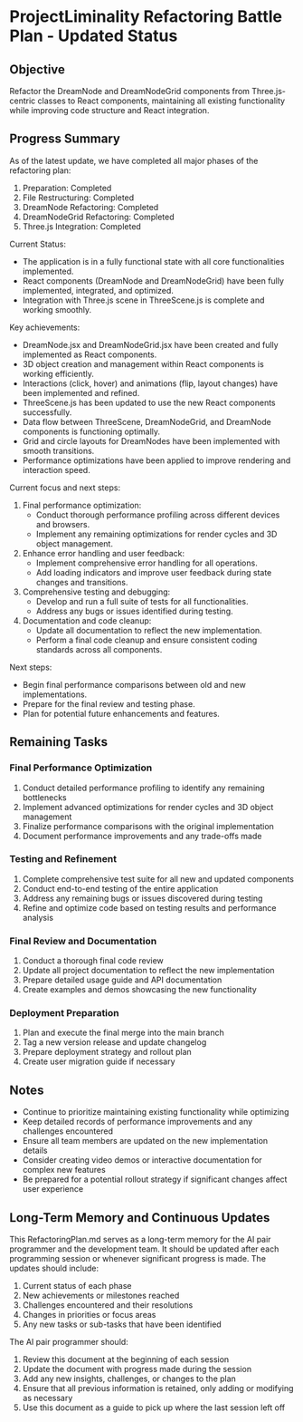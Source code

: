 # ProjectLiminality Refactoring Battle Plan - Updated Status

## Objective
Refactor the DreamNode and DreamNodeGrid components from Three.js-centric classes to React components, maintaining all existing functionality while improving code structure and React integration.

## Progress Summary
As of the latest update, we have completed all major phases of the refactoring plan:
1. Preparation: Completed
2. File Restructuring: Completed
3. DreamNode Refactoring: Completed
4. DreamNodeGrid Refactoring: Completed
5. Three.js Integration: Completed

Current Status:
- The application is in a fully functional state with all core functionalities implemented.
- React components (DreamNode and DreamNodeGrid) have been fully implemented, integrated, and optimized.
- Integration with Three.js scene in ThreeScene.js is complete and working smoothly.

Key achievements:
- DreamNode.jsx and DreamNodeGrid.jsx have been created and fully implemented as React components.
- 3D object creation and management within React components is working efficiently.
- Interactions (click, hover) and animations (flip, layout changes) have been implemented and refined.
- ThreeScene.js has been updated to use the new React components successfully.
- Data flow between ThreeScene, DreamNodeGrid, and DreamNode components is functioning optimally.
- Grid and circle layouts for DreamNodes have been implemented with smooth transitions.
- Performance optimizations have been applied to improve rendering and interaction speed.

Current focus and next steps:
1. Final performance optimization:
   - Conduct thorough performance profiling across different devices and browsers.
   - Implement any remaining optimizations for render cycles and 3D object management.
2. Enhance error handling and user feedback:
   - Implement comprehensive error handling for all operations.
   - Add loading indicators and improve user feedback during state changes and transitions.
3. Comprehensive testing and debugging:
   - Develop and run a full suite of tests for all functionalities.
   - Address any bugs or issues identified during testing.
4. Documentation and code cleanup:
   - Update all documentation to reflect the new implementation.
   - Perform a final code cleanup and ensure consistent coding standards across all components.

Next steps:
- Begin final performance comparisons between old and new implementations.
- Prepare for the final review and testing phase.
- Plan for potential future enhancements and features.

## Remaining Tasks

### Final Performance Optimization
1. Conduct detailed performance profiling to identify any remaining bottlenecks
2. Implement advanced optimizations for render cycles and 3D object management
3. Finalize performance comparisons with the original implementation
4. Document performance improvements and any trade-offs made

### Testing and Refinement
1. Complete comprehensive test suite for all new and updated components
2. Conduct end-to-end testing of the entire application
3. Address any remaining bugs or issues discovered during testing
4. Refine and optimize code based on testing results and performance analysis

### Final Review and Documentation
1. Conduct a thorough final code review
2. Update all project documentation to reflect the new implementation
3. Prepare detailed usage guide and API documentation
4. Create examples and demos showcasing the new functionality

### Deployment Preparation
1. Plan and execute the final merge into the main branch
2. Tag a new version release and update changelog
3. Prepare deployment strategy and rollout plan
4. Create user migration guide if necessary

## Notes
- Continue to prioritize maintaining existing functionality while optimizing
- Keep detailed records of performance improvements and any challenges encountered
- Ensure all team members are updated on the new implementation details
- Consider creating video demos or interactive documentation for complex new features
- Be prepared for a potential rollout strategy if significant changes affect user experience

## Long-Term Memory and Continuous Updates                                                                                                                                       
                                                                                                                                  
This RefactoringPlan.md serves as a long-term memory for the AI pair programmer and the development team. It should be updated after each programming session or whenever significant progress is made. The updates should include:                                                                                                                                                                        
1. Current status of each phase                                                                                                                                                                             
2. New achievements or milestones reached                                                                                                                                                   
3. Challenges encountered and their resolutions                                                                                                                                   
4. Changes in priorities or focus areas                                                                                                                                     
5. Any new tasks or sub-tasks that have been identified                                                                                                                             
                                                                                                                                                                                                                            
The AI pair programmer should:                                                                                                                                      
1. Review this document at the beginning of each session                                                                                                                                     
2. Update the document with progress made during the session                                                                                                       
3. Add any new insights, challenges, or changes to the plan                                                                                                    
4. Ensure that all previous information is retained, only adding or modifying as necessary                                                                      
5. Use this document as a guide to pick up where the last session left off                          
